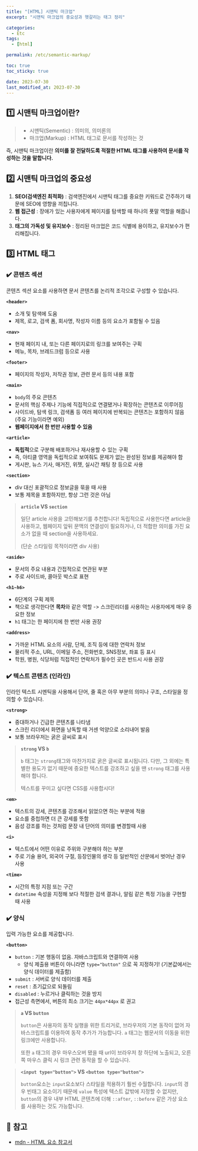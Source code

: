 ```yaml
---
title: "[HTML] 시맨틱 마크업"
excerpt: "시맨틱 마크업의 중요성과 헷갈리는 태그 정리"

categories:
  - Etc
tags:
  - [html]

permalink: /etc/semantic-markup/

toc: true
toc_sticky: true

date: 2023-07-30
last_modified_at: 2023-07-30
---
```


## 1️⃣ **시맨틱 마크업이란?**

> - 시맨틱(Sementic) : 의미의, 의미론의
> - 마크업(Markup) : HTML 태그로 문서를 작성하는 것

즉, 시맨틱 마크업이란 **의미를 잘 전달하도록 적절한 HTML 태그를 사용하여 문서를 작성하는 것을 말합니다.**

## 2️⃣ **시맨틱 마크업의 중요성**

1. **SEO(검색엔진 최적화)** : 검색엔진에서 시맨틱 태그를 중요한 키워드로 간주하기 때문에 SEO에 영향을 끼칩니다.
2. **웹 접근성** : 장애가 있는 사용자에게 페이지를 탐색할 때 하나의 푯말 역할을 해줍니다.
3. **태그의 가독성 및 유지보수** : 정리된 마크업은 코드 식별에 용이하고, 유지보수가 편리해집니다.

## 3️⃣ **HTML 태그**

### ✔️ 콘텐츠 섹션

콘텐츠 섹션 요소를 사용하면 문서 콘텐츠를 논리적 조각으로 구성할 수 있습니다.

**`<header>`**

- 소개 및 탐색에 도움
- 제목, 로고, 검색 폼, 회사명, 작성자 이름 등의 요소가 포함될 수 있음

**`<nav>`**

- 현재 페이지 내, 또는 다른 페이지로의 링크를 보여주는 구획
- 메뉴, 목차, 브레드크럼 등으로 사용

**`<footer>`**

- 페이지의 작성자, 저작권 정보, 관련 문서 등의 내용 포함

**`<main>`**

- `body`의 주요 콘텐츠
- 문서의 핵심 주제나 기능에 직접적으로 연결됐거나 확장하는 콘텐츠로 이루어짐
- 사이드바, 탐색 링크, 검색폼 등 여러 페이지에 반복되는 콘텐츠는 포함하지 않음 (주요 기능이라면 예외)
- **웹페이지에서 한 번만 사용할 수 있음**

**`<article>`**

- **독립적**으로 구분해 배포하거나 재사용할 수 있는 구획
- 즉, 아티클 영역을 독립적으로 보여줘도 문제가 없는 완성된 정보를 제공해야 함
- 게시판, 뉴스 기사, 매거진, 위젯, 실시간 채팅 창 등으로 사용

**`<section>`**

- div 대신 포괄적으로 정보글을 묶을 때 사용
- 보통 제목을 포함하지만, 항상 그런 것은 아님

> **`article` VS `section`**
>
> 일단 article 사용을 고민해보기를 추천합니다!
> 독립적으로 사용한다면 article을 사용하고, 웹페이지 앞뒤 문맥의 연결성이 필요하거나, 더 적합한 의미를 가진 요소가 없을 때 section을 사용하세요.
>
> (단순 스타일링 목적이라면 div 사용)

**`<aside>`**

- 문서의 주요 내용과 간접적으로 연관된 부분
- 주로 사이드바, 콜아웃 박스로 표현

**`<h1~h6>`**

- 6단계의 구획 제목
- 책으로 생각한다면 **목차**와 같은 역할 -> 스크린리더를 사용하는 사용자에게 매우 중요한 정보
- `h1` 태그는 한 페이지에 한 번만 사용 권장

**`<address>`**

- 가까운 HTML 요소의 사람, 단체, 조직 등에 대한 연락처 정보
- 물리적 주소, URL, 이메일 주소, 전화번호, SNS정보, 좌표 등 표시
- 학원, 병원, 식당처럼 직접적인 연락처가 필수인 곳은 반드시 사용 권장

### ✔️ 텍스트 콘텐츠 (인라인)

인라인 텍스트 시멘틱을 사용해서 단어, 줄 혹은 아무 부분의 의미나 구조, 스타일을 정의할 수 있습니다.

**`<strong>`**

- 중대하거나 긴급한 콘텐츠를 나타냄
- 스크린 리더에서 화면을 낭독할 때 거센 억양으로 소리내어 발음
- 보통 브라우저는 굵은 글씨로 표시

> **`strong` VS `b`**
>
> `b` 태그는 `strong`태그와 마찬가지로 굵은 글씨로 표시됩니다. 다만, 그 외에는 특별한 용도가 없기 때문에 중요한 텍스트를 강조하고 싶을 땐 `strong` 태그를 사용해야 합니다.
>
> 텍스트를 꾸미고 싶다면 CSS를 사용합시다!

**`<em>`**

- 텍스트의 강세, 콘텐츠를 강조해서 읽었으면 하는 부분에 적용
- 요소를 중첩하면 더 큰 강세를 뜻함
- 음성 강조를 하는 것처럼 문장 내 단어의 의미를 변경할때 사용

**`<i>`**

- 텍스트에서 어떤 이유로 주위와 구분해야 하는 부분
- 주로 기술 용어, 외국어 구절, 등장인물의 생각 등 일반적인 산문에서 벗어난 경우 사용

**`<time>`**

- 시간의 특정 지점 또는 구간
- `datetime` 속성을 지정해 보다 적절한 검색 결과나, 알림 같은 특정 기능을 구현할 때 사용

### ✔️ 양식

입력 가능한 요소를 제공합니다.

**`<button>`**

- `button` : 기본 행동이 없음. 자바스크립트와 연결하여 사용
  - 양식 제출용 버튼이 아니라면 `type="button"` 으로 꼭 지정하기! (기본값에서는 양식 데이터를 제출함)
- `submit` : 서버로 양식 데이터를 제출
- `reset` : 초기값으로 되돌림
- `disabled` : 누르거나 클릭하는 것을 방지
- 접근성 측면에서, 버튼의 최소 크기는 `44px*44px` 로 권고

> **`a` VS `button`**
>
> `button`은 사용자의 동작 실행을 위한 트리거로, 브라우저의 기본 동작이 없어 자바스크립트를 이용하여 동작 추가가 가능합니다. `a` 태그는 웹문서의 이동을 위한 링크에만 사용합니다.
>
> 또한 `a` 태그의 경우 마우스오버 됐을 때 url이 브라우저 창 하단에 노출되고, 오른쪽 마우스 클릭 시 링크 관련 동작을 할 수 있습니다.

> **`<input type="button">` VS `<button type="button">`**
>
> `button`요소는 `input`요소보다 스타일을 적용하기 훨씬 수월합니다. `input`의 경우 빈태그 요소이기 때문에 `value` 특성에 텍스트 값밖에 지정할 수 없지만, `button`의 경우 내부 HTML 콘텐츠에 더해 `::after`, `::before` 같은 가상 요소를 사용하는 것도 가능합니다.

## 🔗 참고

- [mdn - HTML 요소 참고서](https://developer.mozilla.org/ko/docs/Web/HTML/Element)
